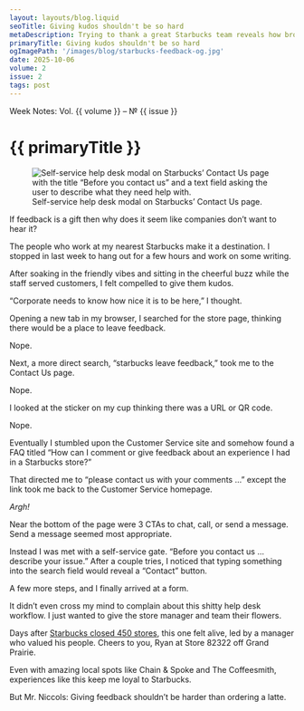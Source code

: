 ```yaml
---
layout: layouts/blog.liquid
seoTitle: Giving kudos shouldn't be so hard
metaDescription: Trying to thank a great Starbucks team reveals how broken customer feedback systems can be.
primaryTitle: Giving kudos shouldn't be so hard
ogImagePath: '/images/blog/starbucks-feedback-og.jpg'
date: 2025-10-06
volume: 2
issue: 2
tags: post
---
```


<span class="small-text-16 eyebrow">Week Notes: Vol. {{ volume }} &ndash; &numero; {{ issue }}</span>

# {{ primaryTitle }}

<figure class="large spacing-top">
    <img class="border" src="{{'/images/blog/starbucks-before-you-contact-us.jpg' | url }}" alt="Self-service help desk modal on Starbucks’ Contact Us page with the title “Before you contact us” and a text field asking the user to describe what they need help with." >
    <figcaption class="caption small-text-16 mono">Self-service help desk modal on Starbucks’ Contact Us page.</figcaption>
</figure>

If feedback is a gift then why does it seem like companies don’t want to hear it?

The people who work at my nearest Starbucks make it a destination. I stopped in last week to hang out for a few hours and work on some writing.

After soaking in the friendly vibes and sitting in the cheerful buzz while the staff served customers, I felt compelled to give them kudos.

“Corporate needs to know how nice it is to be here,” I thought.

Opening a new tab in my browser, I searched for the store page, thinking there would be a place to leave feedback.

Nope.

Next, a more direct search, “starbucks leave feedback,” took me to the Contact Us page.

Nope.

I looked at the sticker on my cup thinking there was a URL or QR code.

Nope.

Eventually I stumbled upon the Customer Service site and somehow found a FAQ titled “How can I comment or give feedback about an experience I had in a Starbucks store?”

That directed me to “please contact us with your comments …” except the link took me back to the Customer Service homepage.

_Argh!_

Near the bottom of the page were 3 CTAs to chat, call, or send a message. Send a message seemed most appropriate.

Instead I was met with a self-service gate. “Before you contact us … describe your issue.”
After a couple tries, I noticed that typing something into the search field would reveal a “Contact” button.

A few more steps, and I finally arrived at a form.

It didn’t even cross my mind to complain about this shitty help desk workflow. I just wanted to give the store manager and team their flowers.

Days after <a href="https://finance.yahoo.com/news/starbucks-closed-over-450-stores-191920228.html" target="_blank">Starbucks closed 450 stores</a>, this one felt alive, led by a manager who valued his people. Cheers to you, Ryan at Store 82322 off Grand Prairie.

Even with amazing local spots like Chain & Spoke and The Coffeesmith, experiences like this keep me loyal to Starbucks.

But Mr. Niccols: Giving feedback shouldn’t be harder than ordering a latte.
